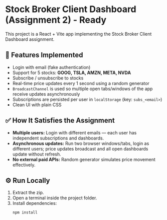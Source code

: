 # Stock Broker Client Dashboard (Assignment 2) - Ready

This project is a React + Vite app implementing the Stock Broker Client Dashboard assignment.

## 🚀 Features Implemented
- Login with email (fake authentication)
- Support for 5 stocks: **GOOG, TSLA, AMZN, META, NVDA**
- Subscribe / unsubscribe to stocks
- Real-time price updates every 1 second using a random generator
- `BroadcastChannel` is used so multiple open tabs/windows of the app receive updates asynchronously
- Subscriptions are persisted per user in `localStorage` (key: `subs_<email>`)
- Clean UI with plain CSS

## ✅ How It Satisfies the Assignment
- **Multiple users:** Login with different emails — each user has independent subscriptions and dashboards.
- **Asynchronous updates:** Run two browser windows/tabs, login as different users; price updates broadcast and all open dashboards update without refresh.
- **No external paid APIs:** Random generator simulates price movement effectively.

## ⚙️ Run Locally
1. Extract the zip.
2. Open a terminal inside the project folder.
3. Install dependencies:
   ```bash
   npm install
